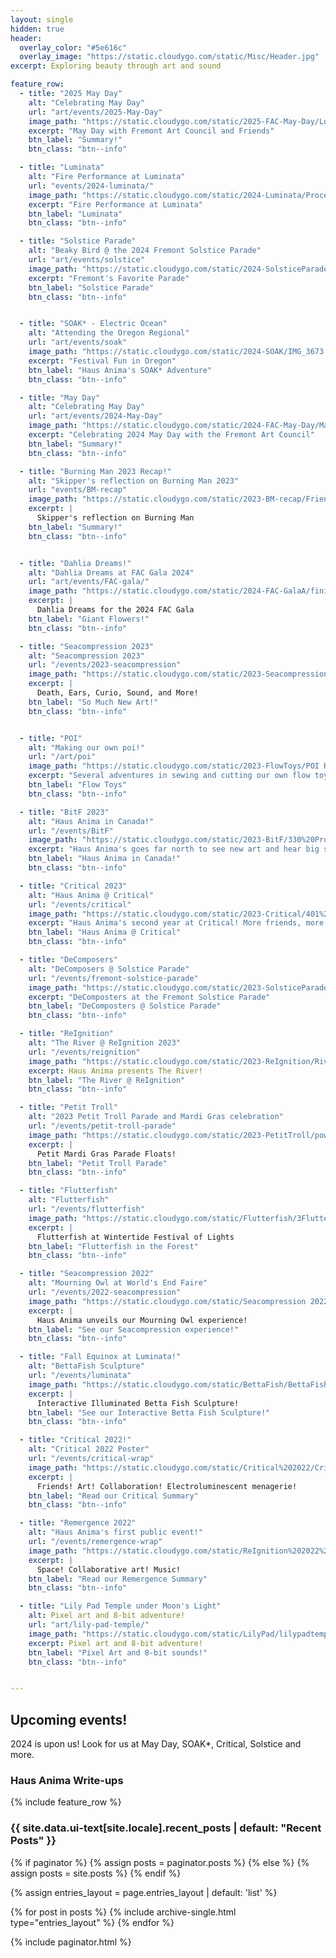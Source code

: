 ```yaml
---
layout: single
hidden: true
header:
  overlay_color: "#5e616c"
  overlay_image: "https://static.cloudygo.com/static/Misc/Header.jpg"
excerpt: Exploring beauty through art and sound

feature_row:
  - title: "2025 May Day"
    alt: "Celebrating May Day"
    url: "art/events/2025-May-Day"
    image_path: "https://static.cloudygo.com/static/2025-FAC-May-Day/Loren%20-%20May%20Day%207874.jpg"
    excerpt: "May Day with Fremont Art Council and Friends"
    btn_label: "Summary!"
    btn_class: "btn--info"

  - title: "Luminata"
    alt: "Fire Performance at Luminata"
    url: "events/2024-luminata/"
    image_path: "https://static.cloudygo.com/static/2024-Luminata/ProcessionThumbnail.jpg"
    excerpt: "Fire Performance at Luminata"
    btn_label: "Luminata"
    btn_class: "btn--info"

  - title: "Solstice Parade"
    alt: "Beaky Bird @ the 2024 Fremont Solstice Parade"
    url: "art/events/solstice"
    image_path: "https://static.cloudygo.com/static/2024-SolsticeParade/Solstice%20all%20birds.jpg"
    excerpt: "Fremont's Favorite Parade"
    btn_label: "Solstice Parade"
    btn_class: "btn--info"


  - title: "SOAK* - Electric Ocean"
    alt: "Attending the Oregon Regional"
    url: "art/events/soak"
    image_path: "https://static.cloudygo.com/static/2024-SOAK/IMG_3673.jpg"
    excerpt: "Festival Fun in Oregon"
    btn_label: "Haus Anima's SOAK* Adventure"
    btn_class: "btn--info"

  - title: "May Day"
    alt: "Celebrating May Day"
    url: "art/events/2024-May-Day"
    image_path: "https://static.cloudygo.com/static/2024-FAC-May-Day/May%20Pole%20underneath.jpg"
    excerpt: "Celebrating 2024 May Day with the Fremont Art Council"
    btn_label: "Summary!"
    btn_class: "btn--info"

  - title: "Burning Man 2023 Recap!"
    alt: "Skipper's reflection on Burning Man 2023"
    url: "events/BM-recap"
    image_path: "https://static.cloudygo.com/static/2023-BM-recap/Friendship.jpg"
    excerpt: |
      Skipper's reflection on Burning Man
    btn_label: "Summary!"
    btn_class: "btn--info"


  - title: "Dahlia Dreams!"
    alt: "Dahlia Dreams at FAC Gala 2024"
    url: "art/events/FAC-gala/"
    image_path: "https://static.cloudygo.com/static/2024-FAC-GalaA/finished room/Room Complete 1.jpg"
    excerpt: |
      Dahlia Dreams for the 2024 FAC Gala
    btn_label: "Giant Flowers!"
    btn_class: "btn--info"

  - title: "Seacompression 2023"
    alt: "Seacompression 2023"
    url: "/events/2023-seacompression"
    image_path: "https://static.cloudygo.com/static/2023-Seacompression/Haus Anima at event.jpg"
    excerpt: |
      Death, Ears, Curio, Sound, and More!
    btn_label: "So Much New Art!"
    btn_class: "btn--info"


  - title: "POI"
    alt: "Making our own poi!"
    url: "/art/poi"
    image_path: "https://static.cloudygo.com/static/2023-FlowToys/POI Header.jpg"
    excerpt: "Several adventures in sewing and cutting our own flow toys."
    btn_label: "Flow Toys"
    btn_class: "btn--info"

  - title: "BitF 2023"
    alt: "Haus Anima in Canada!"
    url: "/events/BitF"
    image_path: "https://static.cloudygo.com/static/2023-BitF/330%20Prom.jpg"
    excerpt: "Haus Anima's goes far north to see new art and hear big sound"
    btn_label: "Haus Anima in Canada!"
    btn_class: "btn--info"

  - title: "Critical 2023"
    alt: "Haus Anima @ Critical"
    url: "/events/critical"
    image_path: "https://static.cloudygo.com/static/2023-Critical/401%20Cowpoke%20Prom.jpg"
    excerpt: "Haus Anima's second year at Critical! More friends, more art, more fun"
    btn_label: "Haus Anima @ Critical"
    btn_class: "btn--info"

  - title: "DeComposers"
    alt: "DeComposers @ Solstice Parade"
    url: "/events/fremont-solstice-parade"
    image_path: "https://static.cloudygo.com/static/2023-SolsticeParade/Decomposers_at_Parade.jpg"
    excerpt: "DeComposters at the Fremont Solstice Parade"
    btn_label: "DeComposters @ Solstice Parade"
    btn_class: "btn--info"

  - title: "ReIgnition"
    alt: "The River @ ReIgnition 2023"
    url: "/events/reignition"
    image_path: "https://static.cloudygo.com/static/2023-ReIgnition/RiverHeader.jpg"
    excerpt: Haus Anima presents The River!
    btn_label: "The River @ ReIgnition"
    btn_class: "btn--info"

  - title: "Petit Troll"
    alt: "2023 Petit Troll Parade and Mardi Gras celebration"
    url: "/events/petit-troll-parade"
    image_path: "https://static.cloudygo.com/static/2023-PetitTroll/powerhouse-floats_thumb.jpg"
    excerpt: |
      Petit Mardi Gras Parade Floats!
    btn_label: "Petit Troll Parade"
    btn_class: "btn--info"

  - title: "Flutterfish"
    alt: "Flutterfish"
    url: "/events/flutterfish"
    image_path: "https://static.cloudygo.com/static/Flutterfish/3FlutterHung_thumb.jpg"
    excerpt: |
      Flutterfish at Wintertide Festival of Lights
    btn_label: "Flutterfish in the Forest"
    btn_class: "btn--info"

  - title: "Seacompression 2022"
    alt: "Mourning Owl at World's End Faire"
    url: "/events/2022-seacompression"
    image_path: "https://static.cloudygo.com/static/Seacompression 2022/100 Worlds End Faire_thumbnail.jpg"
    excerpt: |
      Haus Anima unveils our Mourning Owl experience!
    btn_label: "See our Seacompression experience!"
    btn_class: "btn--info"

  - title: "Fall Equinox at Luminata!"
    alt: "BettaFish Sculpture"
    url: "/events/luminata"
    image_path: "https://static.cloudygo.com/static/BettaFish/BettaFish_thumbnail.jpg"
    excerpt: |
      Interactive Illuminated Betta Fish Sculpture!
    btn_label: "See our Interactive Betta Fish Sculpture!"
    btn_class: "btn--info"

  - title: "Critical 2022!"
    alt: "Critical 2022 Poster"
    url: "/events/critical-wrap"
    image_path: "https://static.cloudygo.com/static/Critical%202022/CriticalPoster_thumb.jpg"
    excerpt: |
      Friends! Art! Collaboration! Electroluminescent menagerie!
    btn_label: "Read our Critical Summary"
    btn_class: "btn--info"

  - title: "Remergence 2022"
    alt: "Haus Anima's first public event!"
    url: "/events/remergence-wrap"
    image_path: "https://static.cloudygo.com/static/ReIgnition%202022%20Remergence/IMG_1381_thumb.jpg"
    excerpt: |
      Space! Collaborative art! Music!
    btn_label: "Read our Remergence Summary"
    btn_class: "btn--info"

  - title: "Lily Pad Temple under Moon's Light"
    alt: Pixel art and 8-bit adventure!
    url: "art/lily-pad-temple/"
    image_path: "https://static.cloudygo.com/static/LilyPad/lilypadtemple2.png"
    excerpt: Pixel art and 8-bit adventure!
    btn_label: "Pixel Art and 8-bit sounds!"
    btn_class: "btn--info"


---
```


<h2 class="archive__subtitle">Upcoming events!</h2>

2024 is upon us! Look for us at May Day, SOAK*, Critical, Solstice and more.


<h3 class="archive__subtitle">Haus Anima Write-ups</h3>
<div class="index-feature-row">
  {% include feature_row %}
</div>

<h3 class="archive__subtitle">{{ site.data.ui-text[site.locale].recent_posts | default: "Recent Posts" }}</h3>

{% if paginator %}
  {% assign posts = paginator.posts %}
{% else %}
  {% assign posts = site.posts %}
{% endif %}

{% assign entries_layout = page.entries_layout | default: 'list' %}
<div class="entries-{{ entries_layout }}">
  {% for post in posts %}
    {% include archive-single.html type="entries_layout" %}
  {% endfor %}
</div>

{% include paginator.html %}

